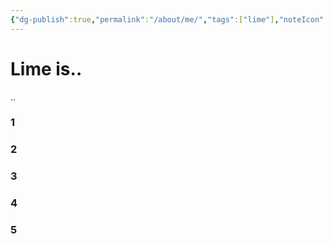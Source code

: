 ```yaml
---
{"dg-publish":true,"permalink":"/about/me/","tags":["lime"],"noteIcon":"","created":"2025-02-07 11:03","updated":"2025-02-11T01:52:25+09:00"}
---
```


# Lime is..
..
### 1
### 2
### 3
### 4
### 5


